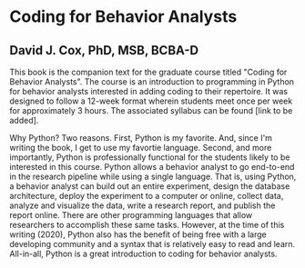 # Coding for Behavior Analysts
## David J. Cox, PhD, MSB, BCBA-D


This book is the companion text for the graduate course titled "Coding for Behavior Analysts". The course is an introduction to programming in Python for behavior analysts interested in adding coding to their repertoire. It was designed to follow a 12-week format wherein students meet once per week for approximately 3 hours. The associated syllabus can be found [link to be added]. 

Why Python? Two reasons. First, Python is my favorite. And, since I'm writing the book, I get to use my favortie language. Second, and more importantly, Python is professionally functional for the students likely to be interested in this course. Python allows a behavior analyst to go end-to-end in the research pipeline while using a single language. That is, using Python, a behavior analyst can build out an entire experiment, design the database architecture, deploy the experiment to a computer or online, collect data, analyze and visualize the data, write a research report, and publish the report online. There are other programming languages that allow researchers to accomplish these same tasks. However, at the time of this writing (2020), Python also has the benefit of being free with a large developing community and a syntax that is relatively easy to read and learn. All-in-all, Python is a great introduction to coding for behavior analysts. 
